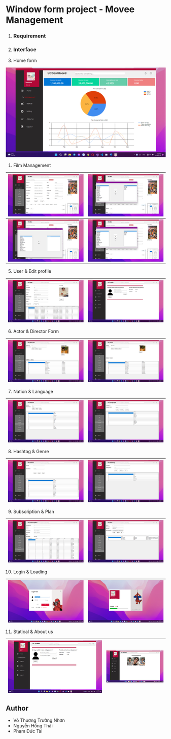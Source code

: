 # Window form project - Movee Management

1. ### Requirement

2. ### Interface

3. Home form

![Picture1](assert/Picture1.png)

1. Film Management

| ![Picture2](assert/Picture2.png) | ![Picture3](assert/Picture3.png) |
| ------------------------------------------------------------ | ------------------------------------------------------------ |
| ![Picture4](assert/Picture4.png) | ![Picture3](assert/Picture3.png) |

5. User & Edit profile

| ![Picture6](assert/Picture6.png) | ![Picture6](assert/Picture16.png) |
| ------------------------------------------------------------ | ------------------------------------------------------------ |

6. Actor & Director Form

| ![Picture8](assert/Picture8.png) | ![Picture8](assert/Picture7.png) |
| ------------------------------------------------------------ | ------------------------------------------------------------ |

7. Nation & Language

| ![Picture8](assert/Picture10.png) | ![Picture8](assert/Picture11.png) |
| ------------------------------------------------------------ | ------------------------------------------------------------ |

8. Hashtag & Genre

| ![Picture12](assert/Picture12.png) | ![Picture12](assert/Picture9.png) |
| ------------------------------------------------------------ | ------------------------------------------------------------ |

9.  Subscription & Plan

| ![Picture13](assert/Picture13.png) | ![Picture13](assert/Picture14.png) |
| ------------------------------------------------------------ | ------------------------------------------------------------ |

10. Login & Loading

| ![Picture13](assert/Picture15.png) | ![Picture13](assert/Picture19.png) |
| ------------------------------------------------------------ | ------------------------------------------------------------ |

11. Statical & About us

| ![Picture17](assert/Picture16.png) | ![Picture17](assert/Picture17.png) |
| ------------------------------------------------------------ | ------------------------------------------------------------ |

## Author

- Võ Thương Trường Nhơn
- Nguyễn Hồng Thái
- Phạm Đức Tài
